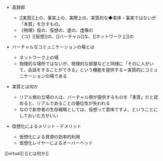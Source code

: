 
- 英辞郎
    - [[実質]]上の、事実上の、実際上の、実質的な◆実体・事実ではないが「本質」を示すもの。
    - 《物理》仮の、仮想の、虚の、虚像の
    - 《コ》[[仮想]]の、[[バーチャル]]な、[[ネットワーク上]]の

- バーチャルなコミュニケーションの場とは
    - ネットワーク上の場
    - 物理的な場所ではないが、物理的な部屋などと同様に「そのに人がいて、会話をすることができる」という機能を提供する＝実質的にコミュニケーションの場である

- 実質とは何か
    - リアル側の立場の人は、バーチャル側が提供するものを「実質」だと認めると、リアルであることの優位性が失われる
    - なので新参者の生存戦略としては、仮想って意味ですよ、ということにしておいた方がいい

- 仮想化によるメリット・デメリット
    - 仮想化による資源の効率的利用
    - 仮想化レイヤーによるオーバーヘッド

[[virtual]] [[とは何か]]